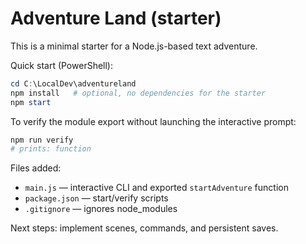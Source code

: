 # Adventure Land (starter)

This is a minimal starter for a Node.js-based text adventure.

Quick start (PowerShell):

```powershell
cd C:\LocalDev\adventureland
npm install   # optional, no dependencies for the starter
npm start
```

To verify the module export without launching the interactive prompt:

```powershell
npm run verify
# prints: function
```

Files added:
- `main.js` — interactive CLI and exported `startAdventure` function
- `package.json` — start/verify scripts
- `.gitignore` — ignores node_modules

Next steps: implement scenes, commands, and persistent saves.
